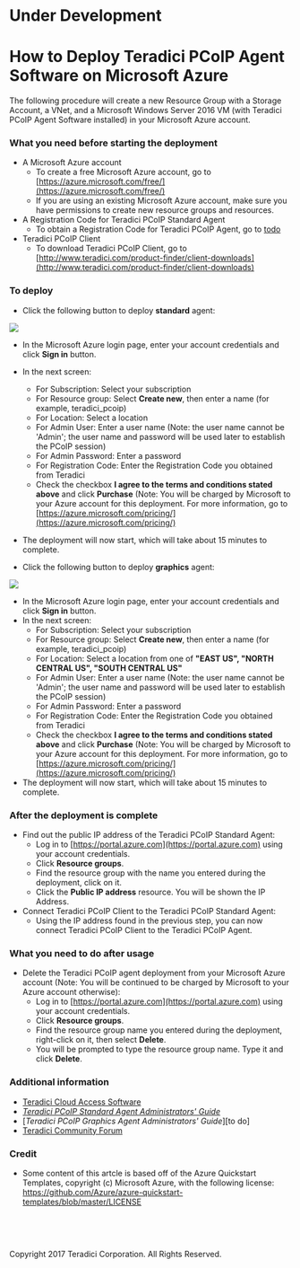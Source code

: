 # Under Development

# How to Deploy Teradici PCoIP Agent Software on Microsoft Azure

The following procedure will create a new Resource Group with a Storage Account, a VNet, and a Microsoft Windows Server 2016 VM (with Teradici PCoIP Agent Software installed) in your Microsoft Azure account.

### What you need before starting the deployment

- A Microsoft Azure account
    * To create a free Microsoft Azure account, go to [https://azure.microsoft.com/free/](https://azure.microsoft.com/free/)
	* If you are using an existing Microsoft Azure account, make sure you have permissions to create new resource groups and resources.
- A Registration Code for Teradici PCoIP Standard Agent
    * To obtain a Registration Code for Teradici PCoIP Agent, go to [todo](todo)
- Teradici PCoIP Client
    * To download Teradici PCoIP Client, go to [http://www.teradici.com/product-finder/client-downloads](http://www.teradici.com/product-finder/client-downloads)	

### To deploy

- Click the following button to deploy **standard** agent:

<a target="_blank" href="https://portal.azure.com/#create/Microsoft.Template/uri/https%3A%2F%2Fdevtemplatestore.blob.core.windows.net%2Ftemplates%2Fmaster%2Fdeployments%2Fazure%2Fsa%2Fazuredeploy.json">
    <img src="http://azuredeploy.net/deploybutton.png"/>
</a>

- In the Microsoft Azure login page, enter your account credentials and click **Sign in** button.
- In the next screen:
    * For Subscription: Select your subscription
	* For Resource group: Select **Create new**, then enter a name (for example, teradici_pcoip)
	* For Location: Select a location
	* For Admin User: Enter a user name (Note: the user name cannot be 'Admin'; the user name and password will be used later to establish the PCoIP session)
	* For Admin Password: Enter a password
	* For Registration Code: Enter the Registration Code you obtained from Teradici
	* Check the checkbox **I agree to the terms and conditions stated above** and click **Purchase** (Note: You will be charged by Microsoft to your Azure account for this deployment. For more information, go to [https://azure.microsoft.com/pricing/](https://azure.microsoft.com/pricing/)
- The deployment will now start, which will take about 15 minutes to complete.

- Click the following button to deploy **graphics** agent:

<a target="_blank" href="https://portal.azure.com/#create/Microsoft.Template/uri/https%3A%2F%2Fdevtemplatestore.blob.core.windows.net%2Ftemplates%2Fmaster%2Fdeployments%2Fazure%2Fga%2Fazuredeploy.json">
    <img src="http://azuredeploy.net/deploybutton.png"/>
</a>

- In the Microsoft Azure login page, enter your account credentials and click **Sign in** button.
- In the next screen:
    * For Subscription: Select your subscription
	* For Resource group: Select **Create new**, then enter a name (for example, teradici_pcoip)
	* For Location: Select a location from one of **"EAST US", "NORTH CENTRAL US", "SOUTH CENTRAL US"**
	* For Admin User: Enter a user name (Note: the user name cannot be 'Admin'; the user name and password will be used later to establish the PCoIP session)
	* For Admin Password: Enter a password
	* For Registration Code: Enter the Registration Code you obtained from Teradici
	* Check the checkbox **I agree to the terms and conditions stated above** and click **Purchase** (Note: You will be charged by Microsoft to your Azure account for this deployment. For more information, go to [https://azure.microsoft.com/pricing/](https://azure.microsoft.com/pricing/)
- The deployment will now start, which will take about 15 minutes to complete.
	
### After the deployment is complete

- Find out the public IP address of the Teradici PCoIP Standard Agent:
    * Log in to [https://portal.azure.com](https://portal.azure.com) using your account credentials.
	* Click **Resource groups**.
	* Find the resource group with the name you entered during the deployment, click on it.
	* Click the **Public IP address** resource. You will be shown the IP Address.
- Connect Teradici PCoIP Client to the Teradici PCoIP Standard Agent:
	* Using the IP address found in the previous step, you can now connect Teradici PCoIP Client to the Teradici PCoIP Agent.

### What you need to do after usage

- Delete the Teradici PCoIP agent deployment from your Microsoft Azure account (Note: You will be continued to be charged by Microsoft to your Azure account otherwise):
    * Log in to [https://portal.azure.com](https://portal.azure.com) using your account credentials.
    * Click **Resource groups**.
    * Find the resource group name you entered during the deployment, right-click on it, then select **Delete**.
    * You will be prompted to type the resource group name. Type it and click **Delete**.

### Additional information
  * [Teradici Cloud Access Software](http://www.teradici.com/products-and-solutions/pcoip-products/cloud-access-software)
  * [*Teradici PCoIP Standard Agent Administrators' Guide*](http://www.teradici.com/web-help/ter1505006/2.7/)
  * [*Teradici PCoIP Graphics Agent Administrators' Guide*][to do]
  * [Teradici Community Forum](https://communities.teradici.com/)
  
### Credit
  * Some content of this artcle is based off of the Azure Quickstart Templates, copyright (c) Microsoft Azure, with the following license: https://github.com/Azure/azure-quickstart-templates/blob/master/LICENSE

  
<p>&nbsp;</p>
<p>&nbsp;</p>
Copyright 2017 Teradici Corporation. All Rights Reserved.